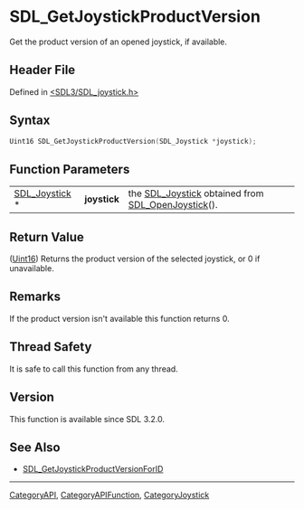 # SDL_GetJoystickProductVersion

Get the product version of an opened joystick, if available.

## Header File

Defined in [<SDL3/SDL_joystick.h>](https://github.com/libsdl-org/SDL/blob/main/include/SDL3/SDL_joystick.h)

## Syntax

```c
Uint16 SDL_GetJoystickProductVersion(SDL_Joystick *joystick);
```

## Function Parameters

|                                |              |                                                                                        |
| ------------------------------ | ------------ | -------------------------------------------------------------------------------------- |
| [SDL_Joystick](SDL_Joystick) * | **joystick** | the [SDL_Joystick](SDL_Joystick) obtained from [SDL_OpenJoystick](SDL_OpenJoystick)(). |

## Return Value

([Uint16](Uint16)) Returns the product version of the selected joystick, or
0 if unavailable.

## Remarks

If the product version isn't available this function returns 0.

## Thread Safety

It is safe to call this function from any thread.

## Version

This function is available since SDL 3.2.0.

## See Also

- [SDL_GetJoystickProductVersionForID](SDL_GetJoystickProductVersionForID)

----
[CategoryAPI](CategoryAPI), [CategoryAPIFunction](CategoryAPIFunction), [CategoryJoystick](CategoryJoystick)

